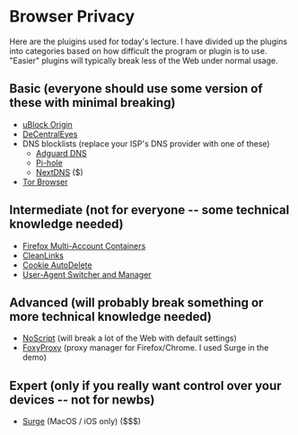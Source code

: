 # Browser Privacy

Here are the pluigins used for today's lecture. I have divided up the plugins into categories based on how difficult the program or plugin is to use. "Easier" plugins will typically break less of the Web under normal usage. 

Basic (everyone should use some version of these with minimal breaking)
---
- [uBlock Origin](https://github.com/gorhill/uBlock)
- [DeCentralEyes](https://git.synz.io/Synzvato/decentraleyes)
- DNS blocklists (replace your ISP's DNS provider with one of these)
	- [Adguard DNS](https://adguard-dns.io/en/welcome.html)
	- [Pi-hole](https://pi-hole.net)
	- [NextDNS](https://nextdns.io) ($)
- [Tor Browser](https://www.torproject.org)

Intermediate (not for everyone -- some technical knowledge needed)
---
- [Firefox Multi-Account Containers](https://addons.mozilla.org/en-US/firefox/addon/multi-account-containers)
- [CleanLinks](https://github.com/Cimbali/CleanLinks)
- [Cookie AutoDelete](https://github.com/Cookie-AutoDelete/Cookie-AutoDelete)
- [User-Agent Switcher and Manager](https://github.com/ray-lothian/UserAgent-Switcher)

Advanced (will probably break something or more technical knowledge needed)
---
- [NoScript](https://github.com/hackademix/noscript) (will break a lot of the Web with default settings)
- [FoxyProxy](https://github.com/foxyproxy/firefox-extension) (proxy manager for Firefox/Chrome. I used Surge in the demo)

Expert (only if you really want control over your devices -- not for newbs)
---
- [Surge](https://nssurge.com) (MacOS / iOS only) ($$$)

